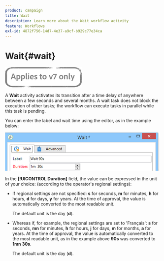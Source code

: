 ```yaml
---
product: campaign
title: Wait
description: Learn more about the Wait workflow activity
feature: Workflows
exl-id: 4872f756-14d7-4e37-a9cf-b929c77e34ca
---
```

# Wait{#wait}

![](../../assets/v7-only.svg)

A **Wait** activity activates its transition after a time delay of anywhere between a few seconds and several months. A wait task does not block the execution of other tasks; the workflow can execute tasks in parallel while this task is pending.

You can enter the label and wait time using the editor, as in the example below:

![](assets/edit_wait.png)

In the **[!UICONTROL Duration]** field, the value can be expressed in the unit of your choice: (according to the operator's regional settings):

* If regional settings are not specified: **s** for seconds, **m** for minutes, **h** for hours, **d** for days, **y** for years. At the time of approval, the value is automatically converted to the most readable unit.

  The default unit is the day (**d**).

* Whereas if, for example, the regional settings are set to 'Français': **s** for seconds, **mn** for minutes, **h** for hours, **j** for days, **m** for months, **a** for years. At the time of approval, the value is automatically converted to the most readable unit, as in the example above **90s** was converted to **1mn 30s**.

  The default unit is the day (**d**).
